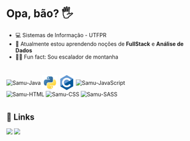 # Opa, bão? 🖐️

- 💻 Sistemas de Informação - UTFPR
- 🌱 Atualmente estou aprendendo noções de **FullStack** e **Análise de Dados**
- 🧗‍♂️ Fun fact: Sou escalador de montanha

#

<div>
  <img align="center" alt="Samu-Java" height="40" width="40" src="https://cdn.jsdelivr.net/gh/devicons/devicon@latest/icons/java/java-original.svg">
  <img align="center" alt="Samu-Py" height="40" width="40" src="https://raw.githubusercontent.com/devicons/devicon/master/icons/python/python-original.svg">
  <img align="center" alt="Samu-C" height="40" width="40" src="https://raw.githubusercontent.com/devicons/devicon/master/icons/c/c-original.svg">
  <img align="center" alt="Samu-JavaScript" height="30" width="30" src="https://cdn.jsdelivr.net/gh/devicons/devicon@latest/icons/javascript/javascript-original.svg">
  <br>
  <img align="center" alt="Samu-HTML" height="40" width="40" src="https://cdn.jsdelivr.net/gh/devicons/devicon/icons/html5/html5-original-wordmark.svg">
  <img align="center" alt="Samu-CSS" height="40" width="40" src="https://cdn.jsdelivr.net/gh/devicons/devicon/icons/css3/css3-original-wordmark.svg">
  <img align="center" alt="Samu-SASS" height="40" width="40" src="https://cdn.jsdelivr.net/gh/devicons/devicon@latest/icons/sass/sass-original.svg">
</div>

#

## 🔗 Links

<a href="https://www.linkedin.com/in/samuel-canuto/" target="_blank"><img src="https://img.shields.io/badge/-LinkedIn-%230077B5?style=for-the-badge&logo=linkedin&logoColor=white" target="_blank"></a>
<a href = "mailto:samuelcanuto@alunos.utfpr.edu.br"><img src="https://img.shields.io/badge/Gmail-D14836?style=for-the-badge&logo=gmail&logoColor=white" target="_blank"></a>
